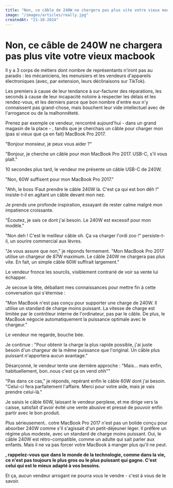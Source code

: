 ```yaml
---
title: "Non, ce câble de 240W ne chargera pas plus vite votre vieux macbook"
image: "/images/articles/really.jpg"
createdAt: "21-10-2024"
---
```


# Non, ce câble de 240W ne chargera pas plus vite votre vieux macbook

Il y a 3 corps de métiers dont nombre de représentants n'iront pas au paradis : les mécaniciens, les menuisiers et les vendeurs d'appareils électroniques (avec, par extension, leurs déclinaisons sur TikTok).

Les premiers à cause de leur tendance à sur-facturer des réparations, les seconds à cause de leur incapacité notoire à respecter les délais et les rendez-vous, et les derniers parce que bon nombre d'entre eux n'y connaissent pas grand-chose, mais bouchent leur vide intellectuel avec de l'arrogance ou de la malhonnêteté.

Prenez par exemple ce vendeur, rencontré aujourd'hui - dans un grand magasin de la place - , tandis que je cherchais un câble pour charger mon (pas si vieux que ça en fait) MacBook Pro 2017.

"Bonjour monsieur, je peux vous aider ?"

"Bonjour, je cherche un câble pour mon MacBook Pro 2017. USB-C, s'il vous plaît."

10 secondes plus tard, le vendeur me présente un câble USB-C de 240W.

"Non, 60W suffisent pour mon MacBook Pro 2017."

"Ahh, le boss !Faut prendre le câble 240W là. C'est ça qui est bon dêh !" insiste-t-il en agitant un câble devant mon nez.

Je prends une profonde inspiration, essayant de rester calme malgré mon impatience croissante.

"Écoutez, je sais ce dont j'ai besoin. Le 240W est excessif pour mon modèle."

"Non deh ! C'est le meilleur câble oh. Ça va charger l'ordi zoo !" persiste-t-il, un sourire commercial aux lèvres.

"Je vous assure que non," je réponds fermement. "Mon MacBook Pro 2017 utilise un chargeur de 87W maximum. Le câble 240W ne chargera pas plus vite. En fait, un simple câble 60W suffirait largement."

Le vendeur fronce les sourcils, visiblement contrarié de voir sa vente lui échapper.

Je secoue la tête, déballant mes connaissances pour mettre fin à cette conversation qui s'éternise :

"Mon MacBook n'est pas conçu pour supporter une charge de 240W. Il utilise un standard de charge moins puissant. La vitesse de charge est limitée par le contrôleur interne de l'ordinateur, pas par le câble. De plus, le MacBook négocie automatiquement la puissance optimale avec le chargeur."

Le vendeur me regarde, bouche bée.

Je continue : "Pour obtenir la charge la plus rapide possible, j'ai juste besoin d'un chargeur de la même puissance que l'original. Un câble plus puissant n'apportera aucun avantage."

Désarçonné, le vendeur tente une dernière approche : "Mais... mais enfin, habituellement, bon..nous c'est ça on vend ohh""

"Pas dans ce cas," je réponds, repérant enfin le câble 60W dont j'ai besoin. "Celui-ci fera parfaitement l'affaire. Merci pour votre aide, mais je vais prendre celui-là."

Je saisis le câble 60W, laissant le vendeur perplexe, et me dirige vers la caisse, satisfait d'avoir évité une vente abusive et pressé de pouvoir enfin partir avec le bon produit.

Plus sérieusement.. cotre MacBook Pro 2017 n'est pas un bolide conçu pour absorber 240W comme s'il s'agissait d'un petit-déjeuner léger. Il préfère un régime plus modeste, avec un standard de charge moins puissant. Oui, le câble 240W est rétro-compatible, comme un adulte qui sait parler aux enfants. Mais il ne va pas forcer votre MacBook à manger plus qu'il ne peut.

**, rappelez-vous que dans le monde de la technologie, comme dans la vie, ce n'est pas toujours le plus gros ou le plus puissant qui gagne. C'est celui qui est le mieux adapté à vos besoins.**

Et ça, aucun vendeur arrogant ne pourra vous le vendre - c'est à vous de le savoir.
